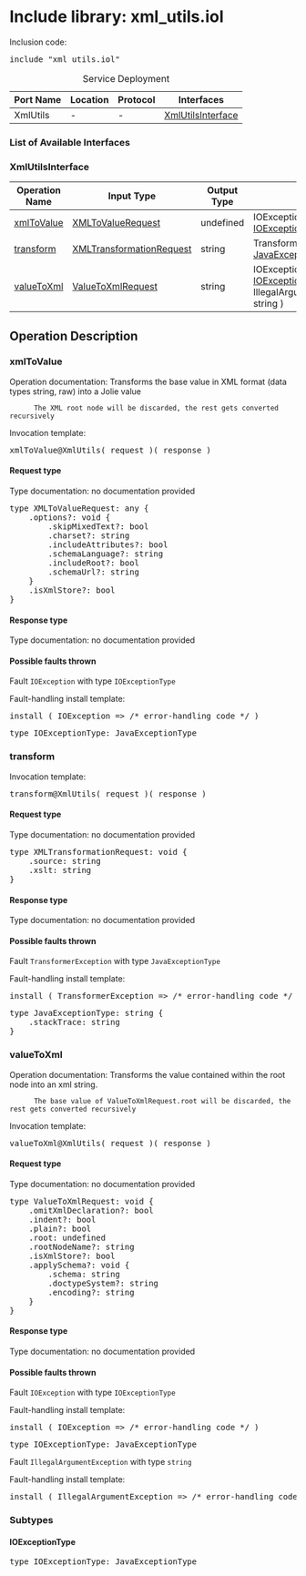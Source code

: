 # Include library: xml_utils.iol

Inclusion code: <pre>include "xml_utils.iol"</pre>

<table>
  <caption>Service Deployment</caption>
  <thead>
    <tr>
      <th>Port Name</th>
      <th>Location</th>
      <th>Protocol</th>
      <th>Interfaces</th>
    </tr>
  </thead>
  <tbody>
    <tr>
      <td>XmlUtils</td>
      <td>-</td>
      <td>-</td>
      <td><a href="#XmlUtilsInterface">XmlUtilsInterface</a></td>
    </tr>
  </tbody>
</table>

<h3>List of Available Interfaces</h3>

<h3 id="XmlUtilsInterface">XmlUtilsInterface</h3>

<table>
  <thead>
    <tr>
      <th>Operation Name</th>
      <th>Input Type</th>
      <th>Output Type</th>
      <th>Faults</th>
    </tr>
  </thead>
  <tbody>
    <tr>
      <td><a href="#xmlToValue">xmlToValue</a></td>
      <td><a href="#XMLToValueRequest">XMLToValueRequest</a></td>
      <td>undefined</td>
      <td>
        IOException( <a href="#IOExceptionType">IOExceptionType</a> )
      </td>
    </tr>
    <tr>
      <td><a href="#transform">transform</a></td>
      <td><a href="#XMLTransformationRequest">XMLTransformationRequest</a></td>
      <td>string</td>
      <td>
        TransformerException( <a href="#JavaExceptionType">JavaExceptionType</a> )
      </td>
    </tr>
    <tr>
      <td><a href="#valueToXml">valueToXml</a></td>
      <td><a href="#ValueToXmlRequest">ValueToXmlRequest</a></td>
      <td>string</td>
      <td>
        IOException( <a href="#IOExceptionType">IOExceptionType</a> ) <br> 
        IllegalArgumentException( string )
      </td>
    </tr>
  </tbody>
</table>

<h2>Operation Description</h2>



<h3 id="xmlToValue">xmlToValue</h3>

Operation documentation: 
		  Transforms the base value in XML format (data types string, raw) into a Jolie value
		 
		  The XML root node will be discarded, the rest gets converted recursively
		 


Invocation template: 
<pre>xmlToValue@XmlUtils( request )( response )</pre>

<h4 id="XMLToValueRequest">Request type</h4>

Type documentation: no documentation provided 
<pre>type XMLToValueRequest: any {
	.options?: void {
		.skipMixedText?: bool
		.charset?: string
		.includeAttributes?: bool
		.schemaLanguage?: string
		.includeRoot?: bool
		.schemaUrl?: string
	}
	.isXmlStore?: bool
}</pre>


<h4>Response type</h4>

Type documentation: no documentation provided 




<h4>Possible faults thrown</h4>



Fault <code>IOException</code> with type <code>IOExceptionType</code>

Fault-handling install template: 
<pre>install ( IOException => /* error-handling code */ )</pre>
<pre>type IOExceptionType: JavaExceptionType</pre>



<h3 id="transform">transform</h3>


Invocation template: 
<pre>transform@XmlUtils( request )( response )</pre>

<h4 id="XMLTransformationRequest">Request type</h4>

Type documentation: no documentation provided 
<pre>type XMLTransformationRequest: void {
	.source: string
	.xslt: string
}</pre>


<h4>Response type</h4>

Type documentation: no documentation provided 




<h4>Possible faults thrown</h4>



Fault <code>TransformerException</code> with type <code>JavaExceptionType</code>

Fault-handling install template: 
<pre>install ( TransformerException => /* error-handling code */ )</pre>
<pre>type JavaExceptionType: string {
	.stackTrace: string
}</pre>



<h3 id="valueToXml">valueToXml</h3>

Operation documentation: 
		  Transforms the value contained within the root node into an xml string.
		 
		  The base value of ValueToXmlRequest.root will be discarded, the rest gets converted recursively
		 


Invocation template: 
<pre>valueToXml@XmlUtils( request )( response )</pre>

<h4 id="ValueToXmlRequest">Request type</h4>

Type documentation: no documentation provided 
<pre>type ValueToXmlRequest: void {
	.omitXmlDeclaration?: bool
	.indent?: bool
	.plain?: bool
	.root: undefined
	.rootNodeName?: string
	.isXmlStore?: bool
	.applySchema?: void {
		.schema: string
		.doctypeSystem?: string
		.encoding?: string
	}
}</pre>


<h4>Response type</h4>

Type documentation: no documentation provided 




<h4>Possible faults thrown</h4>



Fault <code>IOException</code> with type <code>IOExceptionType</code>

Fault-handling install template: 
<pre>install ( IOException => /* error-handling code */ )</pre>
<pre>type IOExceptionType: JavaExceptionType</pre>



Fault <code>IllegalArgumentException</code> with type <code>string</code>

Fault-handling install template: 
<pre>install ( IllegalArgumentException => /* error-handling code */ )</pre>




<h3>Subtypes</h3>


<h4 id="IOExceptionType">IOExceptionType</h4>

<pre>type IOExceptionType: JavaExceptionType</pre>



